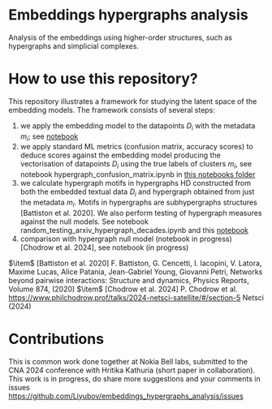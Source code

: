 # Embeddings hypergraphs analysis
Analysis of the embeddings using higher-order structures, such as hypergraphs and simplicial complexes. 


# How to use this repository?
This repository illustrates a framework for studying the latent space of the embedding models. 
The framework consists of several steps:
1. we apply the embedding model to the datapoints $D_i$ with the metadata $m_i$; 
see [notebook](https://github.com/Liyubov/embeddings_hypergraphs_analysis/blob/main/notebooks/hypergraph_creation_embedding_space.ipynb)
2. we apply standard ML metrics (confusion matrix, accuracy scores) to deduce scores against the embedding model producing the vectorisation of datapoints $D_i$ using the true labels of clusters $m_i$,
see notebook hypergraph_confusion_matrix.ipynb in [this notebooks folder](https://github.com/Liyubov/embeddings_hypergraphs_analysis/blob/main/notebooks)
3. we calculate hypergraph motifs in hypergraphs HD constructed from both the embedded textual data $D_i$ and hypergraph obtained from just the metadata $m_i$. Motifs in hypergraphs are subhypergraphs structures [Battiston et al. 2020]. We also perform testing of hypergraph measures against the null models.
See notebook random_testing_arxiv_hypergraph_decades.ipynb and this [notebook](https://github.com/Liyubov/embeddings_hypergraphs_analysis/blob/main/notebooks/subhypergraph_creation.ipynb)
4. comparison with hypergraph null model (notebook in progress) [Chodrow et al. 2024], see notebook (in progress)


$\item$ [Battiston et al. 2020] F. Battiston, G. Cencetti, I. Iacopini, V. Latora, Maxime Lucas, Alice Patania, Jean-Gabriel Young, Giovanni Petri, Networks beyond pairwise interactions: Structure and dynamics, Physics Reports, Volume 874, (2020)
$\item$ [Chodrow et al. 2024] P. Chodrow et al. https://www.philchodrow.prof/talks/2024-netsci-satellite/#/section-5 Netsci (2024)

# Contributions

This is common work done together at Nokia Bell labs, submitted to the CNA 2024 conference with Hritika Kathuria (short paper in collaboration).
This work is in progress, do share more suggestions and your comments in issues https://github.com/Liyubov/embeddings_hypergraphs_analysis/issues 
